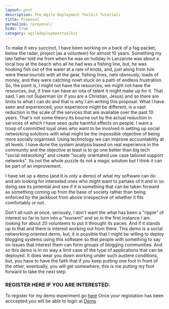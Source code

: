 ```yaml
---
layout: post
description: The Agile Deployment Toolkit Tutorials
title: Proposal
permalink: /proposal/
hide: true
category: agiledeploymenttoolkit
---
```


To make it very succinct, I have been working on a back of a fag packet, below the radar, project (as a volunteer) for almost 10 years. Something my late father told me from when he was on holiday in Lanzarote was about a local boy at the beach who all he had was a fishing line, but, he was hooking fish out of the water at a rate of knots, and, just along from him were these tourists with all the gear, fishing lines, nets obviously, loads of money, and they were catching nowt stuck on a path of endless frustration. So, the point is, I might not have the resources, we might not have the resources, but, if I/we can have an iota of talent it might make up for it. That said, I am not Superman (or if you are a Christian, Jesus) and so there are limits to what I can do and that is why I am writing this proposal. What I have seen and experienced, your experience might be different, is a vast reduction in the scale of the services that are available over the past 10 years. That's not some theory its bourne out by the actual reduction in services of which I have seen quite harmful effects on people. I want a troop of committed loyal ones who want to be involved in setting up social networking solutions with what might be the impossible objective of being more socially organised. Using technology we can improve accountability at all levels. I have done the system analysis based on real experience in the community and the objective at least is to go one better than big tech "social networking" and create "locally orientated use case tailored support networks". Its not the whole puzzle its not a magic solution but I think it can be part of an improvement.   

I have set up a demo (and it is only a demo) of what my software can do and am looking for interested ones who might want to partake of it and in so doing see its potential and see if it is something that can be taken forward as something coming up from the base of society rather than being enforced by the jackboot from above irrespective of whether it fits comfortably or not.  

Don't all rush at once, seriously, I don't want the what has been a "ripple" of interest so far to turn into a "tsunami" and so in the first instance I am looking for about 20 volunteers to put it throught its paces. And if it stands up to that and there is interest working out from there. This demo is a social networking oriented demo, but, it is possible that I might be willing to deploy blogging systems using this software so that people with something to say on issues that interest them can form groups of blogging communities. And so this demo is in no way a limit case of the type of applications that can be deployed. It does wear you down working under such austere conditions, but, you have to have the faith that if you keep putting one foot in front of the other, eventually, you will get somewhere, this is me putting my foot forward to take the next step.  

### REGISTER HERE IF YOU ARE INTERESTED:

To register for my demo experiment go [here](https://docs.google.com/forms/d/e/1FAIpQLSeRVSFZK4vopoboQo01PBd9SYPRj_OirwgEYwJ0f_AOA0V4ow/viewform)
Once your registation has been acccepted you will be able to login at [Demo](https://demo.nuocial.org.uk)
